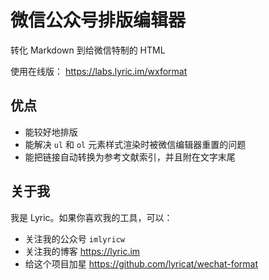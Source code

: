 # 微信公众号排版编辑器

转化 Markdown 到给微信特制的 HTML

使用在线版： https://labs.lyric.im/wxformat

## 优点

- 能较好地排版
- 能解决 `ul` 和 `ol` 元素样式渲染时被微信编辑器重置的问题
- 能把链接自动转换为参考文献索引，并且附在文字末尾

## 关于我

我是 Lyric。如果你喜欢我的工具，可以：

- 关注我的公众号 `imlyricw`
- 关注我的博客 https://lyric.im
- 给这个项目加星 https://github.com/lyricat/wechat-format

